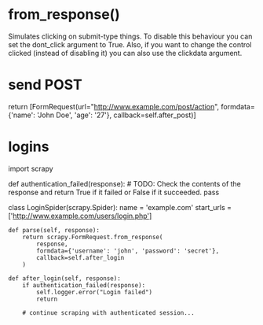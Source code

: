 # from_response()
Simulates clicking on submit-type things. To disable this behaviour you can set the dont_click argument to True. Also, if you want to change the control clicked (instead of disabling it) you can also use the clickdata argument.


# send POST
return [FormRequest(url="http://www.example.com/post/action",
                    formdata={'name': 'John Doe', 'age': '27'},
                    callback=self.after_post)]


# logins

import scrapy

def authentication_failed(response):
    # TODO: Check the contents of the response and return True if it failed or False if it succeeded.
    pass

class LoginSpider(scrapy.Spider):
    name = 'example.com'
    start_urls = ['http://www.example.com/users/login.php']

    def parse(self, response):
        return scrapy.FormRequest.from_response(
            response,
            formdata={'username': 'john', 'password': 'secret'},
            callback=self.after_login
        )

    def after_login(self, response):
        if authentication_failed(response):
            self.logger.error("Login failed")
            return

        # continue scraping with authenticated session...